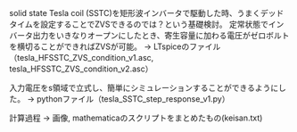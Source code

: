 solid state Tesla coil (SSTC)を矩形波インバータで駆動した時、うまくデッドタイムを設定することでZVSできるのでは？という基礎検討。
定常状態でインバータ出力をいきなりオープンにしたとき、寄生容量に加わる電圧がゼロボルトを横切ることができればZVSが可能。
-> LTspiceのファイル（tesla_HFSSTC_ZVS_condition_v1.asc, tesla_HFSSTC_ZVS_condition_v2.asc）

入力電圧をs領域で立式し、簡単にシミュレーションすることができるようにした。
-> pythonファイル（tesla_SSTC_step_response_v1.py）

計算過程
-> 画像, mathematicaのスクリプトをまとめたもの(keisan.txt)
